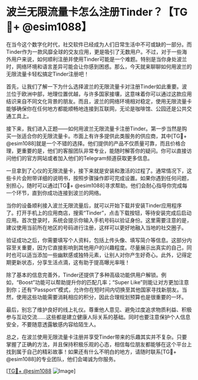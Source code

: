 # 波兰无限流量卡怎么注册Tinder？【TG💪+ @esim1088】

在当今这个数字化时代，社交软件已经成为人们日常生活中不可或缺的一部分。而Tinder作为一款风靡全球的交友应用，更是吸引了无数用户。不过，对于一些海外用户来说，如何顺利注册并使用Tinder可能是一个难题。特别是当你身处波兰时，网络环境和语言差异可能会让你感到困惑。那么，今天就来聊聊如何用波兰的无限流量卡轻松搞定Tinder注册吧！

首先，让我们了解一下为什么选择波兰的无限流量卡对注册Tinder如此重要。波兰位于欧洲中部，地理位置优越，与许多国家接壤，这意味着你可以通过这款应用结识来自不同文化背景的朋友。而且，波兰的网络环境相对稳定，使用无限流量卡能够确保你在任何地方都能顺畅地连接到互联网，无论是咖啡馆、公园还是公共交通工具上。

接下来，我们进入正题——如何用波兰无限流量卡注册Tinder。第一步当然是购买一张适合你的无限流量卡。市面上有许多提供此类服务的供应商，其中[TG💪+ @esim1088]就是一个不错的选择。他们提供的产品不仅质量可靠，而且价格合理，更重要的是，他们的客服团队非常专业，能随时解答你的疑问。你可以直接访问他们的官方网站或者加入他们的Telegram频道获取更多信息。

一旦拿到了心仪的无限流量卡，接下来就是安装和激活的过程了。通常情况下，这些卡片会附带详细的说明书，按照步骤操作即可完成设置。如果你遇到任何问题，别担心，随时可以通过[TG💪+ @esim1088]寻求帮助。他们会耐心指导你完成每一个环节，直到你成功连接到波兰的网络。

当你的设备顺利接入波兰无限流量后，就可以开始下载并安装Tinder应用程序了。打开手机上的应用商店，搜索“Tinder”，点击下载按钮，等待安装完成后启动应用。首次登录时，系统会提示你输入手机号码以验证身份。这里需要注意的是，建议使用当前所在地区的号码进行注册，这样可以更好地融入当地的社交圈子。

验证成功之后，你需要填写个人资料，包括上传头像、填写简介等信息。这部分内容至关重要，因为它直接影响到其他用户的兴趣程度。尽量展示出真实的自己，同时也可以适当添加一些幽默感或独特元素，让别人对你产生好奇心。此外，记得定期更新状态，分享生活点滴，这有助于提高曝光率哦！

除了基本的信息完善外，Tinder还提供了多种高级功能供用户解锁。例如，“Boost”功能可以帮助提升你的匹配几率；“Super Like”则能让对方更加注意到你；还有“Passport”模式，允许你在短时间内切换至其他国家寻找新朋友。当然，使用这些功能需要消耗相应的积分，因此合理规划预算也是很重要的一环。

最后，别忘了维护良好的线上礼仪。尊重他人意见、避免过度追求物质利益、积极参与互动交流……这些都是建立健康人际关系的基础。同时也要注意保护个人信息安全，不要随意透露敏感内容给陌生人。

总之，在波兰使用无限流量卡注册并享受Tinder带来的乐趣其实并不复杂。只要掌握了正确的方法，并且保持积极乐观的心态，相信每位朋友都能够在这个平台上找到属于自己的精彩故事！如果还有什么不明白的地方，请随时联系[TG💪+ @esim1088]的专业团队，他们会竭诚为你服务。

[[TG💪+ @esim1088](https://t.me/s/esim1088) ![Image](https://i.postimg.cc/4NQfJmqS/Snipaste-2025-05-13-00-14-12.png)]